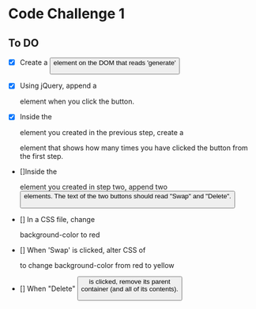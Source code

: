 # Code Challenge 1

## To DO

- [x] Create a <button> element on the DOM that reads 'generate'

- [x] Using jQuery, append a <div> element when you click the button.

- [x] Inside the <div> element you created in the previous step, create a <p> element that shows how many times you have clicked the button from the first step.

- []Inside the <div> element you created in step two, append two <button> elements. The text of the two buttons should read "Swap" and "Delete".

- [] In a CSS file, change <div> background-color to red

- [] When 'Swap' is clicked, alter CSS of <div> to change background-color from red to yellow

- [] When "Delete" <button> is clicked, remove its parent <div> container (and all of its contents).
